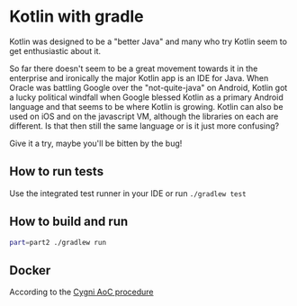 # Kotlin with gradle
Kotlin was designed to be a "better Java" and many who try Kotlin seem to get enthusiastic about it.

So far there doesn't seem to be a great movement towards it in the enterprise and ironically the major Kotlin app is an IDE for Java. When Oracle was battling Google over the "not-quite-java" on Android, Kotlin got a lucky political windfall when Google blessed Kotlin as a primary Android language and that seems to be where Kotlin is growing. Kotlin can also be used on iOS and on the javascript VM, although the libraries on each are different. Is that then still the same language or is it just more confusing?

Give it a try, maybe you'll be bitten by the bug!

## How to run tests
Use the integrated test runner in your IDE or run `./gradlew test`

## How to build and run

```bash
part=part2 ./gradlew run
```

## Docker
According to the [Cygni AoC procedure](https://github.com/cygni/aoc_example)